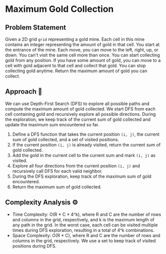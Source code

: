 # Maximum Gold Collection

## Problem Statement

Given a 2D grid `grid` representing a gold mine. Each cell in this mine contains an integer representing the amount of gold in that cell. You start at the entrance of the mine. Each move, you can move to the left, right, up, or down. You can't visit the same cell more than once. You can start collecting gold from any position. If you have some amount of gold, you can move to a cell with gold adjacent to that cell and collect that gold. You can stop collecting gold anytime. Return the maximum amount of gold you can collect.

## Approach 🌟

We can use Depth-First Search (DFS) to explore all possible paths and compute the maximum amount of gold collected. We start DFS from each cell containing gold and recursively explore all possible directions. During the exploration, we keep track of the current sum of gold collected and update the maximum sum encountered so far.

1. Define a DFS function that takes the current position `(i, j)`, the current sum of gold collected, and a set of visited positions.
2. If the current position `(i, j)` is already visited, return the current sum of gold collected.
3. Add the gold in the current cell to the current sum and mark `(i, j)` as visited.
4. Explore all four directions from the current position `(i, j)` and recursively call DFS for each valid neighbor.
5. During the DFS exploration, keep track of the maximum sum of gold encountered.
6. Return the maximum sum of gold collected.

## Complexity Analysis ⚙️

- Time Complexity: O(R * C * 4^k), where R and C are the number of rows and columns in the grid, respectively, and k is the maximum length of any path in the grid. In the worst case, each cell can be visited multiple times during DFS exploration, resulting in a total of 4^k combinations.
- Space Complexity: O(R * C), where R and C are the number of rows and columns in the grid, respectively. We use a set to keep track of visited positions during DFS.

